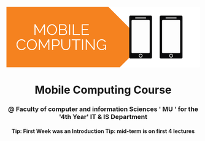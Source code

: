 <p align='center'>
<img src='repoAssets/img.webp'>
</p>
<h1 align="center" > Mobile Computing Course </h1>
<h3 align="center">
@ Faculty of computer and information Sciences ' MU ' for the '4th Year' IT & IS Department
</h3>

<h4 align="center">
Tip: First Week was an Introduction
Tip: mid-term is on first 4 lectures 
</h4>
